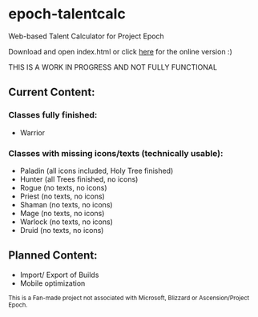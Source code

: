 # epoch-talentcalc
Web-based Talent Calculator for Project Epoch

Download and open index.html or click <a href="https://preddath.github.io/epoch-talentcalc">here</a> for the online version :)

THIS IS A WORK IN PROGRESS AND NOT FULLY FUNCTIONAL

## Current Content:
### Classes fully finished:
- Warrior

### Classes with missing icons/texts (technically usable):
- Paladin (all icons included, Holy Tree finished)
- Hunter (all Trees finished, no icons)
- Rogue (no texts, no icons)
- Priest (no texts, no icons)
- Shaman (no texts, no icons)
- Mage (no texts, no icons)
- Warlock (no texts, no icons)
- Druid (no texts, no icons)

    
## Planned Content:
- Import/ Export of Builds
- Mobile optimization

<small>This is a Fan-made project not associated with Microsoft, Blizzard or Ascension/Project Epoch.</small>
